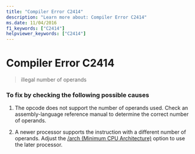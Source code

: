 ```yaml
---
title: "Compiler Error C2414"
description: "Learn more about: Compiler Error C2414"
ms.date: 11/04/2016
f1_keywords: ["C2414"]
helpviewer_keywords: ["C2414"]
---
```

# Compiler Error C2414

> illegal number of operands

### To fix by checking the following possible causes

1. The opcode does not support the number of operands used. Check an assembly-language reference manual to determine the correct number of operands.

1. A newer processor supports the instruction with a different number of operands. Adjust the [/arch (Minimum CPU Architecture)](../../build/reference/arch-minimum-cpu-architecture.md) option to use the later processor.
